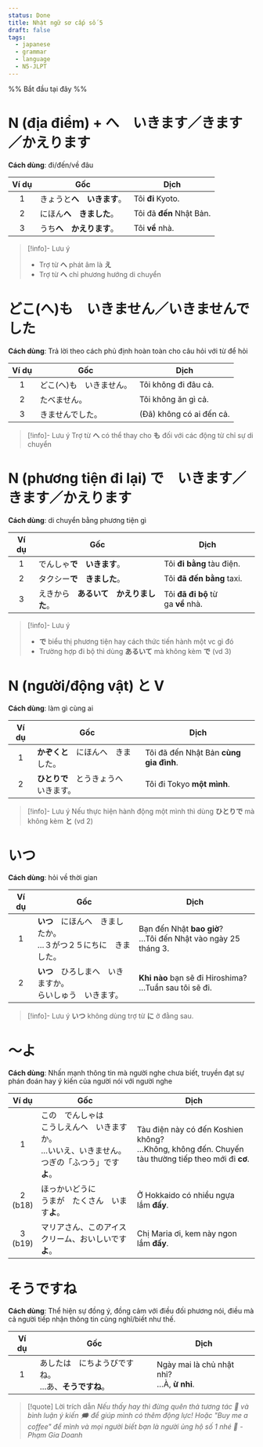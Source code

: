 ```yaml
---
status: Done
title: Nhật ngữ sơ cấp số 5
draft: false
tags:
  - japanese
  - grammar
  - language
  - N5-JLPT
---
```

%% Bắt đầu tại đây %%
# N (địa điểm) + へ　いきます／きます／かえります
**Cách dùng**: đi/đến/về đâu

| Ví dụ | Gốc             | Dịch                     |
| :---: | --------------- | ------------------------ |
|   1   | きょうと**へ　いきます**。 | Tôi **đi** Kyoto.        |
|   2   | にほん**へ　きました**。  | Tôi đã **đến** Nhật Bản. |
|   3   | うち**へ　かえります**。  | Tôi **về** nhà.          |

> [!info]- Lưu ý
> - Trợ từ **へ** phát âm là **え**
> - Trợ từ **へ** chỉ phương hướng di chuyển

# どこ(へ)も　いきません／いきませんでした
**Cách dùng**: Trả lời theo cách phủ định hoàn toàn cho câu hỏi với từ để hỏi

| Ví dụ | Gốc           | Dịch                     |
| :---: | ------------- | ------------------------ |
|   1   | どこ(へ)も　いきません。 | Tôi không đi đâu cả.     |
|   2   | たべません。        | Tôi không ăn gì cả.      |
|   3   | きませんでした。      | (Đã) không có ai đến cả. |

> [!info]- Lưu ý
> Trợ từ **へ** có thể thay cho **も** đối với các động từ chỉ sự di chuyển

# N (phương tiện đi lại) で　いきます／きます／かえります
**Cách dùng**: di chuyển bằng phương tiện gì

| Ví dụ | Gốc                                    | Dịch                               |
|:-----:| -------------------------------------- | ---------------------------------- |
|   1   | でんしゃ**で　いきます**。             | Tôi **đi bằng** tàu điện.          |
|   2   | タクシー**で　きました**。             | Tôi **đã đến bằng** taxi.          |
|   3   | えきから　**あるいて　かえりました**。 | Tôi **đã đi bộ** từ ga **về** nhà. |

> [!info]- Lưu ý
> - **で** biểu thị phương tiện hay cách thức tiến hành một vc gì đó
> - Trường hợp đi bộ thì dùng **あるいて** mà không kèm **で** (vd 3)

# N (người/động vật) と V
**Cách dùng**: làm gì cùng ai

| Ví dụ | Gốc                                    | Dịch                                   |
|:-----:| -------------------------------------- | -------------------------------------- |
|   1   | **かぞくと**　にほんへ　きました。     | Tôi đã đến Nhật Bản **cùng gia đình**. |
|   2   | **ひとりで**　とうきょうへ　いきます。 | Tôi đi Tokyo **một mình**.             |

> [!info]- Lưu ý
> Nếu thực hiện hành động một mình thì dùng **ひとりで** mà không kèm **と** (vd 2)

# いつ
**Cách dùng**: hỏi về thời gian

| Ví dụ | Gốc                                                                 | Dịch                                                              |
|:-----:| ------------------------------------------------------------------- | ----------------------------------------------------------------- |
|   1   | **いつ**　にほんへ　きましたか。  <br>…３がつ２５にちに　きました。 | Bạn đến Nhật **bao giờ**?  <br>…Tôi đến Nhật vào ngày 25 tháng 3. |
|   2   | **いつ**　ひろしまへ　いきますか。  <br>らいしゅう　いきます。      | **Khi nào** bạn sẽ đi Hiroshima?  <br>…Tuần sau tôi sẽ đi.        |

> [!info]- Lưu ý
> **いつ** không dùng trợ từ **に** ở đằng sau.

# ～よ
**Cách dùng**: Nhấn mạnh thông tin mà người nghe chưa biết, truyền đạt sự phán đoán hay ý kiến của người nói với người nghe

|    Ví dụ     | Gốc                                                                                                             | Dịch                                                                                                  |
|:------------:| --------------------------------------------------------------------------------------------------------------- | ----------------------------------------------------------------------------------------------------- |
|      1       | この　でんしゃは　  <br>こうしえんへ　いきますか。  <br>…いいえ、いきません。  <br>つぎの「ふつう」です**よ**。 | Tàu điện này có đến Koshien không?  <br>…Không, không đến. Chuyến tàu thường tiếp theo mới đi **cơ**. |
| 2  <br>(b18) | ほっかいどうに　  <br>うまが　たくさん　います**よ**。                                                          | Ở Hokkaido có nhiều ngựa lắm **đấy**.                                                                 |
| 3  <br>(b19) | マリアさん、このアイスクリーム、おいしいです**よ**。                                                            | Chị Maria ơi, kem này ngon lắm **đấy**.                                                               |

# そうですね
**Cách dùng**: Thể hiện sự đồng ý, đồng cảm với điều đối phương nói, điều mà cả người tiếp nhận thông tin cũng nghĩ/biết như thế.

| Ví dụ | Gốc                               | Dịch                                          |
| :---: | --------------------------------- | --------------------------------------------- |
|   1   | あしたは　にちようびですね。  <br>…あ、**そうですね**。 | Ngày mai là chủ nhật nhỉ?  <br>…À, **ừ nhỉ**. |

> [!quote] Lời trích dẫn
> *Nếu thấy hay thì đừng quên thả tương tác 💛 và bình luận ý kiến 🗯️ để giúp mình có thêm động lực! Hoặc "Buy me a coffee" để mình và mọi người biết bạn là người ủng hộ số 1 nhé 🎉 - Phạm Gia Doanh*
